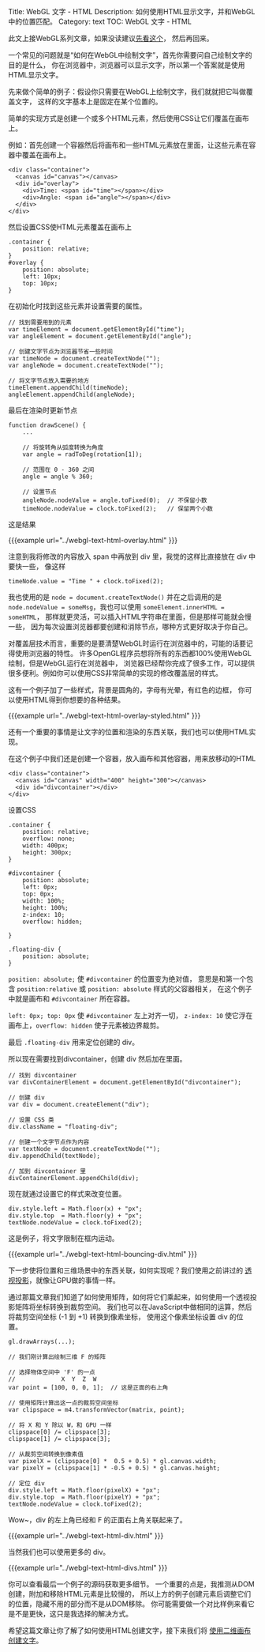 Title: WebGL 文字 - HTML
Description: 如何使用HTML显示文字，并和WebGL中的位置匹配。
Category: text
TOC: WebGL 文字 - HTML


此文上接WebGL系列文章，如果没读建议[先看这个](webgl-3d-perspective.html)，
然后再回来。

一个常见的问题就是“如何在WebGL中绘制文字”，首先你需要问自己绘制文字的目的是什么，
你在浏览器中，浏览器可以显示文字，所以第一个答案就是使用HTML显示文字。

先来做个简单的例子：假设你只需要在WebGL上绘制文字，我们就就把它叫做覆盖文字，
这样的文字基本上是固定在某个位置的。

简单的实现方式是创建一个或多个HTML元素，然后使用CSS让它们覆盖在画布上。

例如：首先创建一个容器然后将画布和一些HTML元素放在里面，让这些元素在容器中覆盖在画布上。

    <div class="container">
      <canvas id="canvas"></canvas>
      <div id="overlay">
        <div>Time: <span id="time"></span></div>
        <div>Angle: <span id="angle"></span></div>
      </div>
    </div>

然后设置CSS使HTML元素覆盖在画布上

    .container {
        position: relative;
    }
    #overlay {
        position: absolute;
        left: 10px;
        top: 10px;
    }

在初始化时找到这些元素并设置需要的属性。

    // 找到需要用到的元素
    var timeElement = document.getElementById("time");
    var angleElement = document.getElementById("angle");

    // 创建文字节点为浏览器节省一些时间
    var timeNode = document.createTextNode("");
    var angleNode = document.createTextNode("");

    // 将文字节点放入需要的地方
    timeElement.appendChild(timeNode);
    angleElement.appendChild(angleNode);

最后在渲染时更新节点

    function drawScene() {
        ...

        // 将旋转角从弧度转换为角度
        var angle = radToDeg(rotation[1]);

        // 范围在 0 - 360 之间
        angle = angle % 360;

        // 设置节点
        angleNode.nodeValue = angle.toFixed(0);  // 不保留小数
        timeNode.nodeValue = clock.toFixed(2);   // 保留两个小数

这是结果

{{{example url="../webgl-text-html-overlay.html" }}}

注意到我将修改的内容放入 span 中再放到 div 里，我觉的这样比直接放在 div 中要快一些，
像这样

    timeNode.value = "Time " + clock.toFixed(2);

我也使用的是  `node = document.createTextNode()` 并在之后调用的是
`node.nodeValue = someMsg`，我也可以使用 `someElement.innerHTML = someHTML`，
那样就更灵活，可以插入HTML字符串在里面，但是那样可能就会慢一些，
因为每次设置浏览器都要创建和消除节点，哪种方式更好取决于你自己。

对覆盖层技术而言，重要的是要清楚WebGL时运行在浏览器中的，可能的话要记得使用浏览器的特性。
许多OpenGL程序员想将所有的东西都100%使用WebGL绘制，但是WebGL运行在浏览器中，
浏览器已经帮你完成了很多工作，可以提供很多便利。例如你可以使用CSS非常简单的实现的修改覆盖层的样式。

这有一个例子加了一些样式，背景是圆角的，字母有光晕，有红色的边框，
你可以使用HTML得到你想要的各种结果。

{{{example url="../webgl-text-html-overlay-styled.html" }}}

还有一个重要的事情是让文字的位置和渲染的东西关联，我们也可以使用HTML实现。

在这个例子中我们还是创建一个容器，放入画布和其他容器，用来放移动的HTML

    <div class="container">
      <canvas id="canvas" width="400" height="300"></canvas>
      <div id="divcontainer"></div>
    </div>

设置CSS

    .container {
        position: relative;
        overflow: none;
        width: 400px;
        height: 300px;
    }

    #divcontainer {
        position: absolute;
        left: 0px;
        top: 0px;
        width: 100%;
        height: 100%;
        z-index: 10;
        overflow: hidden;

    }

    .floating-div {
        position: absolute;
    }

`position: absolute;` 使 `#divcontainer` 的位置变为绝对值，
意思是和第一个包含 `position:relative` 或 `position: absolute` 样式的父容器相关，
在这个例子中就是画布和 `#divcontainer` 所在容器。

`left: 0px; top: 0px` 使 `#divcontainer` 左上对齐一切，
`z-index: 10` 使它浮在画布上，`overflow: hidden` 使子元素被边界裁剪。

最后 `.floating-div` 用来定位创建的 div。

所以现在需要找到divcontainer，创建 div 然后加在里面。

    // 找到 divcontainer
    var divContainerElement = document.getElementById("divcontainer");

    // 创建 div
    var div = document.createElement("div");

    // 设置 CSS 类
    div.className = "floating-div";

    // 创建一个文字节点作为内容
    var textNode = document.createTextNode("");
    div.appendChild(textNode);

    // 加到 divcontainer 里
    divContainerElement.appendChild(div);

现在就通过设置它的样式来改变位置。

    div.style.left = Math.floor(x) + "px";
    div.style.top  = Math.floor(y) + "px";
    textNode.nodeValue = clock.toFixed(2);

这是例子，将文字限制在框内运动。

{{{example url="../webgl-text-html-bouncing-div.html" }}}

下一步使将位置和三维场景中的东西关联，如何实现呢？我们使用之前讲过的
[透视投影](webgl-3d-perspective.html)，就像让GPU做的事情一样。

通过那篇文章我们知道了如何使用矩阵，如何将它们乘起来，如何使用一个透视投影矩阵将坐标转换到裁剪空间。
我们也可以在JavaScript中做相同的运算，然后将裁剪空间坐标 (-1 到 +1) 转换到像素坐标，
使用这个像素坐标设置 div 的位置。

    gl.drawArrays(...);

    // 我们刚计算出绘制三维 F 的矩阵

    // 选择物体空间中 'F' 的一点
    //             X  Y  Z  W
    var point = [100, 0, 0, 1];  // 这是正面的右上角

    // 使用矩阵计算出这一点的裁剪空间坐标
    var clipspace = m4.transformVector(matrix, point);

    // 将 X 和 Y 除以 W，和 GPU 一样
    clipspace[0] /= clipspace[3];
    clipspace[1] /= clipspace[3];

    // 从裁剪空间转换到像素值
    var pixelX = (clipspace[0] *  0.5 + 0.5) * gl.canvas.width;
    var pixelY = (clipspace[1] * -0.5 + 0.5) * gl.canvas.height;

    // 定位 div
    div.style.left = Math.floor(pixelX) + "px";
    div.style.top  = Math.floor(pixelY) + "px";
    textNode.nodeValue = clock.toFixed(2);

Wow~，div 的左上角已经和 F 的正面右上角关联起来了。

{{{example url="../webgl-text-html-div.html" }}}

当然我们也可以使用更多的 div。

{{{example url="../webgl-text-html-divs.html" }}}

你可以查看最后一个例子的源码获取更多细节。
一个重要的点是，我推测从DOM创建，附加和移除HTML元素是比较慢的，
所以上方的例子创建元素后调整它们的位置，隐藏不用的部分而不是从DOM移除。
你可能需要做一个对比样例来看它是不是更快，这只是我选择的解决方式。

希望这篇文章让你了解了如何使用HTML创建文字，接下来我们将
[使用二维画布创建文字](webgl-text-canvas2d.html)。



